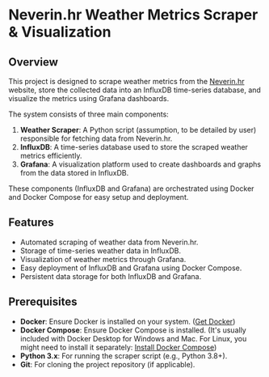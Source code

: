 # Neverin.hr Weather Metrics Scraper & Visualization

## Overview

This project is designed to scrape weather metrics from the [Neverin.hr](https://www.neverin.hr) website, store the collected data into an InfluxDB time-series database, and visualize the metrics using Grafana dashboards.

The system consists of three main components:
1.  **Weather Scraper**: A Python script (assumption, to be detailed by user) responsible for fetching data from Neverin.hr.
2.  **InfluxDB**: A time-series database used to store the scraped weather metrics efficiently.
3.  **Grafana**: A visualization platform used to create dashboards and graphs from the data stored in InfluxDB.

These components (InfluxDB and Grafana) are orchestrated using Docker and Docker Compose for easy setup and deployment.

## Features

* Automated scraping of weather data from Neverin.hr.
* Storage of time-series weather data in InfluxDB.
* Visualization of weather metrics through Grafana.
* Easy deployment of InfluxDB and Grafana using Docker Compose.
* Persistent data storage for both InfluxDB and Grafana.

## Prerequisites

* **Docker**: Ensure Docker is installed on your system. ([Get Docker](https://docs.docker.com/get-docker/))
* **Docker Compose**: Ensure Docker Compose is installed. (It's usually included with Docker Desktop for Windows and Mac. For Linux, you might need to install it separately: [Install Docker Compose](https://docs.docker.com/compose/install/))
* **Python 3.x**: For running the scraper script (e.g., Python 3.8+).
* **Git**: For cloning the project repository (if applicable).